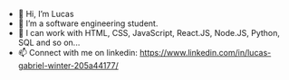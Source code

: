 - 👋 Hi, I’m Lucas
- 👀 I’m a software engineering student. 
- 🌱 I can work with HTML, CSS, JavaScript, React.JS, Node.JS, Python, SQL and so on...
- 📫 Connect with me on linkedin: https://www.linkedin.com/in/lucas-gabriel-winter-205a44177/

<!---
lucasgabwinter/lucasgabwinter is a ✨ special ✨ repository because its `README.md` (this file) appears on your GitHub profile.
You can click the Preview link to take a look at your changes.
--->
